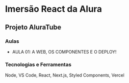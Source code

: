 # Imersão React da Alura

## Projeto AluraTube

### Aulas

- AULA 01: A WEB, OS COMPONENTES E O DEPLOY!

### Tecnologias e Ferramentas

Node, VS Code, React, Next.js, Styled Components, Vercel
